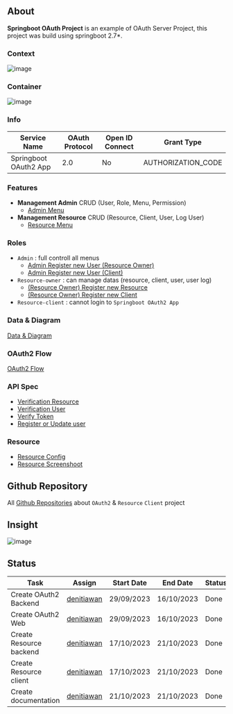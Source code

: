## About
**Springboot OAuth Project** is an example of OAuth Server Project, this project was build using springboot 2.7*.

### Context 
![image](https://github.com/springboot-oauth2-server-project/.github/assets/11941308/9e73c681-364f-4d04-bbfb-25b73323cd82)

### Container
![image](https://github.com/springboot-oauth2-server-project/.github/assets/11941308/b2a25b2f-ffe4-4f49-a71d-ba11c354b5d0)

### Info
|Service Name|OAuth Protocol|Open ID Connect|Grant Type|
|--|--|--|--| 
|Springboot OAuth2 App| 2.0 |No|AUTHORIZATION_CODE| 

### Features
- **Management Admin** CRUD (User, Role, Menu, Permission)
  - [Admin Menu](https://github.com/springboot-oauth2-server-project/.github/blob/main/profile/pages/sc-oauth-cpanel-admin.md) 
- **Management Resource** CRUD (Resource, Client, User, Log User)
  - [Resource Menu](https://github.com/springboot-oauth2-server-project/.github/blob/main/profile/pages/sc-oauth-cpanel-resourceowner.md)

### Roles
- `Admin` : full controll all menus
  -  [Admin Register new User (Resource Owner)](https://github.com/springboot-oauth2-server-project/.github/blob/main/profile/pages/sequence-register-user-resource-owner.md)
  -  [Admin Register new User (Client)](https://github.com/springboot-oauth2-server-project/.github/blob/main/profile/pages/seq-admin-reg-new-user-client.md)  
- `Resource-owner` : can manage datas (resource, client, user, user log)
  -  [(Resource Owner) Register new Resource ](https://github.com/springboot-oauth2-server-project/.github/blob/main/profile/pages/seq-resource-owner-reg-new-resource.md)
  -  [(Resource Owner) Register new Client ](https://github.com/springboot-oauth2-server-project/.github/blob/main/profile/pages/seq-resource-owner-regitster-new-client.md)
- `Resource-client` : cannot login to `Springboot OAuth2 App`

### Data & Diagram
[Data & Diagram](https://github.com/springboot-oauth2-server-project/.github/blob/main/profile/pages/model-design-example-data.md)

### OAuth2 Flow
[OAuth2 Flow](https://github.com/springboot-oauth2-server-project/.github/blob/main/profile/pages/seq-oauth2-flow.md)

### API Spec
- [Verification Resource](https://github.com/springboot-oauth2-server-project/.github/blob/main/profile/pages/api-verify-resource.md) 
- [Verification User](https://github.com/springboot-oauth2-server-project/.github/blob/main/profile/pages/api-verify-user.md)  
- [Verify Token](https://github.com/springboot-oauth2-server-project/.github/blob/main/profile/pages/api-verify-token.md)  
- [Register or Update user](https://github.com/springboot-oauth2-server-project/.github/blob/main/profile/pages/api-registration-update-user.md)

### Resource 
- [ Resource Config ](https://github.com/springboot-oauth2-server-project/.github/blob/main/profile/pages/config-reasource.md)
- [ Resource Screenshoot ](https://github.com/springboot-oauth2-server-project/.github/blob/main/profile/pages/sc-resource-web.md)

## Github Repository
All [Github Repositories](https://github.com/springboot-oauth2-server-project/.github/blob/main/profile/pages/github-repository.md) about `OAuth2` & `Resource` `Client` project

## Insight
![image](https://github.com/springboot-oauth2-server-project/.github/assets/11941308/e637630b-ac11-46ce-b0a4-adfe5e4d2e0e)

## Status
|Task|Assign|Start Date|End Date|Status|
|--|--|--|--|--|
|Create OAuth2 Backend|[denitiawan](https://github.com/denitiawan)|29/09/2023|16/10/2023|Done|
|Create OAuth2 Web|[denitiawan](https://github.com/denitiawan)|29/09/2023|16/10/2023|Done|
|Create Resource backend|[denitiawan](https://github.com/denitiawan)|17/10/2023|21/10/2023|Done|
|Create Resource client|[denitiawan](https://github.com/denitiawan)|17/10/2023|21/10/2023|Done|
|Create documentation|[denitiawan](https://github.com/denitiawan)|21/10/2023|21/10/2023|Done|
